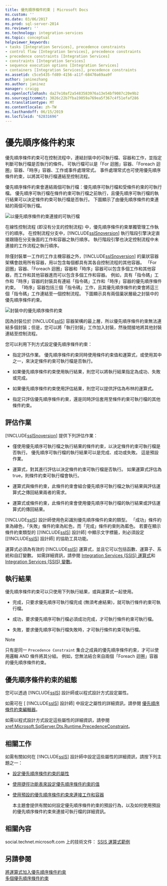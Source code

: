 ```yaml
---
title: 優先順序條件約束 | Microsoft Docs
ms.custom: ''
ms.date: 03/06/2017
ms.prod: sql-server-2014
ms.reviewer: ''
ms.technology: integration-services
ms.topic: conceptual
helpviewer_keywords:
- tasks [Integration Services], precedence constraints
- control flow [Integration Services], precedence constraints
- precedence constraints [Integration Services]
- constraints [Integration Services]
- sequence execution options [Integration Services]
- containers [Integration Services], precedence constraints
ms.assetid: c5ce5435-fd89-4156-a11f-68470a69aa9f
author: janinezhang
ms.author: janinez
manager: craigg
ms.openlocfilehash: da27e10af2a5483583976a13e54bf9087c20e9b2
ms.sourcegitcommit: 3026c22b7fba19059a769ea5f367c4f51efaf286
ms.translationtype: MT
ms.contentlocale: zh-TW
ms.lasthandoff: 06/15/2019
ms.locfileid: "62831696"
---
```

# <a name="precedence-constraints"></a>優先順序條件約束
  優先順序條件約束可在控制流程中，連結封裝中的可執行檔、容器和工作，並指定判斷可執行檔是否執行的條件。 可執行檔可以是「For 迴圈」容器、「Foreach 迴圈」容器、「時序」容器、工作或事件處理常式。 事件處理常式也可使用優先順序條件約束，以將其可執行檔連結至控制流程。  
  
 優先順序條件約束會連結兩個可執行檔：優先順序可執行檔和受條件約束的可執行檔。 優先順序可執行檔在條件約束可執行檔之前執行，且優先順序可執行檔的執行結果可以決定條件約束可執行檔是否執行。 下圖顯示了由優先順序條件約束連結的兩個可執行檔。  
  
 ![以優先順序條件約束連接的可執行檔](../media/ssis-pcsimple.gif "以優先順序條件約束連接的可執行檔")  
  
 在線性控制流程 (即沒有分支的控制流程) 中，優先順序條件約束單獨管理工作執行的順序。 在控制流程分支中，[!INCLUDE[ssISnoversion](../../../includes/ssisnoversion-md.md)] 執行階段引擎決定直接跟隨在分支後面的工作和容器之執行順序。 執行階段引擎也決定控制流程中未連接的工作流程之執行順序。  
  
 除僅封裝單一工作的工作主機容器之外，[!INCLUDE[ssISnoversion](../../../includes/ssisnoversion-md.md)] 的巢狀容器架構會啟用所有容器，用以包含每個都具有其各自控制流程的其他容器。 「For 迴圈」容器、「Foreach 迴圈」容器和「時序」容器可以包含多個工作和其他容器，而工作和其他容器進而可以包含多個工作和容器。 例如，具有「指令碼」工作和「時序」容器的封裝具有連結「指令碼」工作和「時序」容器的優先順序條件約束。 「時序」容器包括三個「指令碼」工作，且其優先順序條件約束會將這三個「指令碼」工作連結至一個控制流程。 下圖顯示具有兩個巢狀層級之封裝中的優先順序條件約束。  
  
 ![封裝中的優先順序條件約束](../media/mw-dts-12.gif "封裝中的優先順序條件約束")  
  
 因為封裝位於 [!INCLUDE[ssIS](../../../includes/ssis-md.md)] 容器架構的最上層，所以優先順序條件約束無法連結多個封裝；但是，您可以將「執行封裝」工作加入封裝，然後間接地將其他封裝連結至控制流程。  
  
 您可以利用下列方式設定優先順序條件約束：  
  
-   指定評估作業。 優先順序條件約束同時使用條件約束值和運算式，或使用其中之一，來決定條件約束可執行檔是否執行。  
  
-   如果優先順序條件約束使用執行結果，則您可以將執行結果指定為成功、失敗或完成。  
  
-   如果優先順序條件約束使用評估結果，則您可以提供評估為布林的運算式。  
  
-   指定只評估優先順序條件約束，還是同時評估套用至條件約束可執行檔的其他條件約束。  
  
## <a name="evaluation-operations"></a>評估作業  
 [!INCLUDE[ssISnoversion](../../../includes/ssisnoversion-md.md)] 提供下列評估作業：  
  
-   僅使用優先順序可執行檔之執行結果的條件約束，以決定條件約束可執行檔是否執行。 優先順序可執行檔的執行結果可以是完成、成功或失敗。 這是預設作業。  
  
-   運算式，對其進行評估以決定條件約束可執行檔是否執行。 如果運算式評估為 true，則條件約束可執行檔會執行。  
  
-   運算式與條件約束，此條件約束會組合優先順序可執行檔之執行結果與評估運算式之傳回結果兩者的需求。  
  
-   運算式或條件約束，此條件約束會使用優先順序可執行檔的執行結果或評估運算式的傳回結果。  
  
 [!INCLUDE[ssIS](../../../includes/ssis-md.md)] 設計師使用色彩識別優先順序條件約束的類型。 「成功」條件約束為綠色，「失敗」條件約束為紅色，而「完成」條件約束則為藍色。 若要在顯示條件約束類型的 [[!INCLUDE[ssIS](../../../includes/ssis-md.md)] 設計師] 中顯示文字標籤，則必須設定 [[!INCLUDE[ssIS](../../../includes/ssis-md.md)] 設計師] 的協助工具功能。  
  
 運算式必須為有效的 [!INCLUDE[ssIS](../../../includes/ssis-md.md)] 運算式，並且它可以包括函數、運算子、系統和自訂變數。 如需詳細資訊，請參閱 [Integration Services &#40;SSIS&#41; 運算式](../expressions/integration-services-ssis-expressions.md)和 [Integration Services &#40;SSIS&#41; 變數](../integration-services-ssis-variables.md)。  
  
## <a name="execution-results"></a>執行結果  
 優先順序條件約束可以只使用下列執行結果，或與運算式一起使用。  
  
-   完成，只要求優先順序可執行檔完成 (無須考慮結果)，就可執行條件約束可執行檔。  
  
-   成功，要求優先順序可執行檔必須成功完成，才可執行條件約束可執行檔。  
  
-   失敗，要求優先順序可執行檔失敗時，才可執行條件約束可執行檔。  
  
> [!NOTE]  
>  只有是同一 `Precedence Constraint` 集合之成員的優先順序條件約束，才可以使用邏輯 AND 條件將其分組。 例如，您無法結合來自兩個「Foreach 迴圈」容器的優先順序條件約束。  
  
## <a name="configuration-of-the-precedence-constraint"></a>優先順序條件約束的組態  
 您可以透過 [!INCLUDE[ssIS](../../../includes/ssis-md.md)] 設計師或以程式設計方式設定屬性。  
  
 如需可在 [ [!INCLUDE[ssIS](../../../includes/ssis-md.md)] 設計師] 中設定之屬性的詳細資訊，請參閱 [優先順序條件約束編輯器](../precedence-constraint-editor.md)。  
  
 如需以程式設計方式設定這些屬性的詳細資訊，請參閱 <xref:Microsoft.SqlServer.Dts.Runtime.PrecedenceConstraint>。  
  
## <a name="related-tasks"></a>相關工作  
 如需有關如何在 [!INCLUDE[ssIS](../../../includes/ssis-md.md)] 設計師中設定這些屬性的詳細資訊，請按下列主題之一：  
  
-   [設定優先順序條件約束的屬性](../set-the-properties-of-a-precedence-constraint.md)  
  
-   [使用捷徑功能表來設定優先順序條件約束的值](../set-the-value-of-a-precedence-constraint-by-using-the-shortcut-menu.md)  
  
-   [使用預設的優先順序條件約束來連接工作和容器](../connect-tasks-and-containers-by-using-a-default-precedence-constraint.md)  
  
     本主題會提供有關如何設定優先順序條件約束的預設行為，以及如何使用預設的優先順序條件約束來連接可執行檔的詳細資訊。  
  
## <a name="related-content"></a>相關內容  
 social.technet.microsoft.com 上的技術文件： [SSIS 運算式範例](https://go.microsoft.com/fwlink/?LinkId=220761)  
  
## <a name="see-also"></a>另請參閱  
 [將運算式加入優先順序條件約束](../add-expressions-to-precedence-constraints.md)   
 [多個優先順序條件約束](../multiple-precedence-constraints.md)  
  
  
